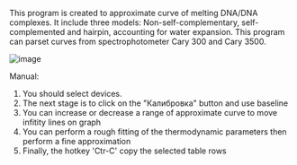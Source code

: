 This program is created to approximate curve of melting DNA/DNA complexes. It include three models: Non-self-complementary, self-complemented and hairpin, accounting for water expansion. This program can parset curves from spectrophotometer Cary 300 and Cary 3500.

![image](https://github.com/Olecon/Simplex_V2/assets/107347740/bf9fd0cf-599f-4247-a8ec-be4ee4b9b2b5)

Manual:
1) You should select devices.
2) The next stage is to click on the "Калибровка" button and use baseline
4) You can increase or decrease a range of approximate curve to move infitity lines on graph
5) You can perform a rough fitting of the thermodynamic parameters then perform a fine approximation
6) Finally, the hotkey 'Ctr-C' copy the selected table rows
